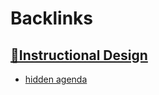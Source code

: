 
# Backlinks
## [🌱Instructional Design](<🌱Instructional Design.md>)
- [hidden agenda](<hidden agenda.md>)

